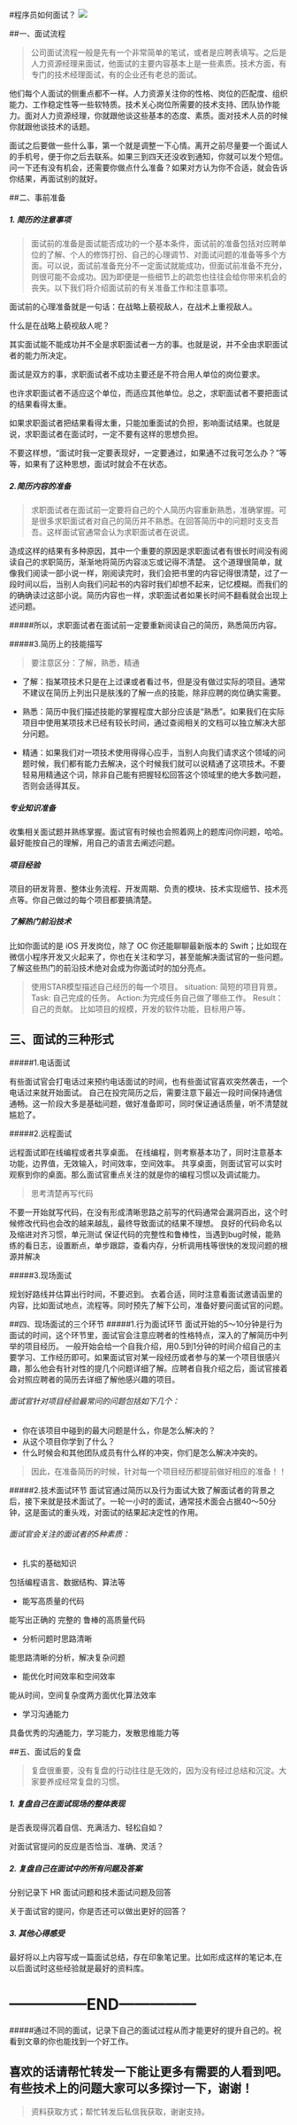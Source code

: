 #程序员如何面试？
![](https://upload-images.jianshu.io/upload_images/15233854-46cc72e3cf404f01.png?imageMogr2/auto-orient/strip%7CimageView2/2/w/1240)

##一、面试流程
> 公司面试流程一般是先有一个非常简单的笔试，或者是应聘表填写。之后是人力资源经理来面试，他面试的主要内容基本上是一些素质。技术方面，有专门的技术经理面试，有的企业还有老总的面试。

他们每个人面试的侧重点都不一样。人力资源关注你的性格、岗位的匹配度、组织能力、工作稳定性等一些软特质。技术关心岗位所需要的技术支持、团队协作能力。面对人力资源经理，你就跟他谈这些基本的态度、素质。面对技术人员的时候你就跟他谈技术的话题。

面试之后要做一些什么事，第一个就是调整一下心情。离开之前尽量要一个面试人的手机号，便于你之后去联系。如果三到四天还没收到通知，你就可以发个短信。问一下还有没有机会，还需要你做点什么准备？如果对方认为你不合适，就会告诉你结果，再面试别的就好。


##二、事前准备
##### 1. 简历的注意事项
> 面试前的准备是面试能否成功的一个基本条件，面试前的准备包括对应聘单位的了解、个人的修饰打扮、自己的心理调节、对面试问题的准备等多个方面。可以说，面试前准备充分不一定面试就能成功，但面试前准备不充分，则很可能不会成功。因为即便是一些细节上的疏忽也往往会给你带来机会的丧失。以下我们将介绍面试前的有关准备工作和注意事项。

面试前的心理准备就是一句话：在战略上藐视敌人，在战术上重视敌人。

什么是在战略上藐视敌人呢？

其实面试能不能成功并不全是求职面试者一方的事。也就是说，并不全由求职面试者的能力所决定。

面试是双方的事，求职面试者不成功主要还是不符合用人单位的岗位要求。

也许求职面试者不适应这个单位，而适应其他单位。总之，求职面试者不要把面试的结果看得太重。

如果求职面试者把结果看得太重，只能加重面试的负担，影响面试结果。也就是说，求职面试者在面试时，一定不要有这样的思想负担。

不要这样想，“面试时我一定要表现好，一定要通过，如果通不过我可怎么办？”等等，如果有了这种思想，面试时就会不在状态。

##### 2.简历内容的准备
>求职面试者在面试前一定要将自己的个人简历内容重新熟悉，准确掌握。可是很多求职面试者对自己的简历并不熟悉。在回答简历中的问题时支支吾吾。这样面试官通常会认为求职面试者在说谎。

造成这样的结果有多种原因，其中一个重要的原因是求职面试者有很长时间没有阅读自己的求职简历，渐渐地将简历内容淡忘或记得不清楚。
这个道理很简单，就像我们阅读一部小说一样，刚阅读完时，我们会把书里的内容记得很清楚，过了一段时间以后，当别人向我们问起书的内容时我们却想不起来，记忆模糊。而我们的的确确读过这部小说。简历内容也一样，求职面试者如果长时间不翻看就会出现上述问题。

#####所以，求职面试者在面试前一定要重新阅读自己的简历，熟悉简历内容。

#####3.简历上的技能描写
> 要注意区分：了解，熟悉，精通
- 了解：指某项技术只是在上过课或者看过书，但是没有做过实际的项目。通常不建议在简历上列出只是肤浅的了解一点的技能，除非应聘的岗位确实需要。

- 熟悉：简历中我们描述技能的掌握程度大部分应该是“熟悉”。如果我们在实际项目中使用某项技术已经有较长时间，通过查阅相关的文档可以独立解决大部分问题。

- 精通：如果我们对一项技术使用得得心应手，当别人向我们请求这个领域的问题时候，我们都有能力去解决，这个时候我们就可以说精通了这项技术。不要轻易用精通这个词，除非自己能有把握轻松回答这个领域里的绝大多数问题，否则会适得其反。

##### 专业知识准备

收集相关面试题并熟练掌握。面试官有时候也会照着网上的题库问你问题，哈哈。最好能按自己的理解，用自己的语言去阐述问题。

##### 项目经验

项目的研发背景、整体业务流程、开发周期、负责的模块、技术实现细节、技术亮点等。你自己做过的每个项目都要搞清楚。

##### 了解热门前沿技术

比如你面试的是 iOS 开发岗位，除了 OC 你还能聊聊最新版本的 Swift；比如现在微信小程序开发又火起来了，你也在关注和学习，甚至能解决面试官的一些问题。了解这些热门的前沿技术绝对会成为你面试时的加分亮点。

> 使用STAR模型描述自己经历的每一个项目。
situation: 简短的项目背景。
Task: 自己完成的任务。
Action:为完成任务自己做了哪些工作。
Result：自己的贡献。
比如项目的规模，开发的软件功能，目标用户等。


## 三、面试的三种形式

#####1.电话面试

有些面试官会打电话过来预约电话面试的时间，也有些面试官喜欢突然袭击，一个电话过来就开始面试。
自己在投完简历之后，需要注意下最近一段时间保持通信通畅。这一阶段大多是基础问题，做好准备即可，同时保证通话质量，听不清楚就尴尬了。

#####2.远程面试

远程面试即在线编程或者共享桌面。
在线编程，则考察基本功了，同时注意基本功能，边界值，无效输入，时间效率，空间效率。
共享桌面，则面试官可以实时观察到你的桌面。那么面试官重点关注的就是你的编程习惯以及调试能力。
>思考清楚再写代码

不要一开始就写代码，在没有形成清晰思路之前写的代码通常会漏洞百出，这个时候修改代码也会改的越来越乱，最终导致面试的结果不理想。
良好的代码命名以及缩进对齐习惯，单元测试 保证代码的完整性和鲁棒性，当遇到bug时候，能熟练的看日志，设置断点，单步跟踪，查看内存，分析调用栈等很快的发现问题的根源并解决

#####3.现场面试

规划好路线并估算出行时间，不要迟到。
衣着合适，同时注意看面试邀请函里的内容，比如面试地点，流程等。同时预先了解下公司，准备好要问面试官的问题。

##四、现场面试的三个环节
#####1.行为面试环节
面试开始的5～10分钟是行为面试的时间，这个环节里，面试官会注意应聘者的性格特点，深入的了解简历中列举的项目经历。
一般开始会给一个自我介绍，用0.5到1分钟的时间介绍自己的主要学习、工作经历即可。如果面试官对某一段经历或者参与的某一个项目很感兴趣，那么他会有针对性的提几个问题详细了解。应聘者自我介绍之后，面试官接着会对照应聘者的简历去详细了解他感兴趣的项目。

###### 面试官针对项目经验最常问的问题包括如下几个：

- 你在该项目中碰到的最大问题是什么，你是怎么解决的？
- 从这个项目你学到了什么？
- 什么时候会和其他团队成员有什么样的冲突，你们是怎么解决冲突的。
> 因此，在准备简历的时候，针对每一个项目经历都提前做好相应的准备！！

#####2.技术面试环节
面试官通过简历以及行为面试大致了解面试者的背景之后，接下来就是技术面试了。一轮一小时的面试，通常技术面会占据40～50分钟，这是面试的重头戏，对面试的结果起决定性的作用。
######  面试官会关注的面试者的5种素质：
- 扎实的基础知识

包括编程语言、数据结构、算法等

- 能写高质量的代码

能写出正确的 完整的 鲁棒的高质量代码

- 分析问题时思路清晰

能思路清晰的分析，解决复杂问题

- 能优化时间效率和空间效率

能从时间，空间复杂度两方面优化算法效率

- 学习沟通能力

具备优秀的沟通能力，学习能力，发散思维能力等

##五、面试后的复盘
> 复盘很重要，没有复盘的行动往往是无效的，因为没有经过总结和沉淀。大家要养成经常复盘的习惯。

##### 1. 复盘自己在面试现场的整体表现

是否表现得沉着自信、充满活力、轻松自如？

对面试官提问的反应是否恰当、准确、灵活？

##### 2. 复盘自己在面试中的所有问题及答案

分别记录下 HR 面试问题和技术面试问题及回答

关于面试官的提问，你是否还可以做出更好的回答？

##### 3. 其他心得感受

最好将以上内容写成一篇面试总结，存在印象笔记里。比如形成这样的笔记本,在以后面试时这些经验就是最好的资料库。

# —————END—————


#####通过不同的面试，记录下自己的面试过程从而才能更好的提升自己的。祝看到文章的你也能找到一个好工作。
## 喜欢的话请帮忙转发一下能让更多有需要的人看到吧。有些技术上的问题大家可以多探讨一下，谢谢！

> 资料获取方式；帮忙转发后私信我获取，谢谢支持。
